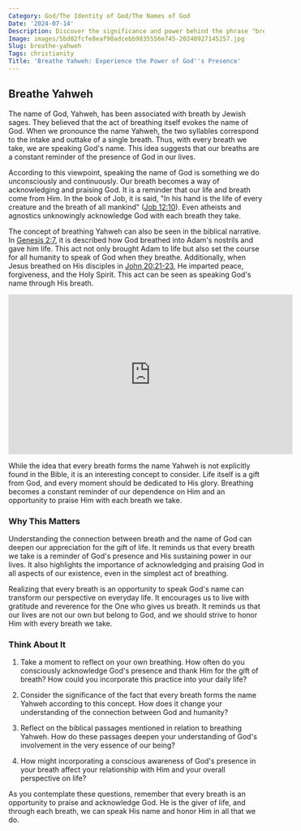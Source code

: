 ```yaml
---
Category: God/The Identity of God/The Names of God
Date: '2024-07-14'
Description: Discover the significance and power behind the phrase "breathe Yahweh" and explore its spiritual implications in this enlightening article.
Image: images/5bd02fcfe8eaf90adcebb9835556e745-20240927145257.jpg
Slug: breathe-yahweh
Tags: christianity
Title: 'Breathe Yahweh: Experience the Power of God''s Presence'
---
```


## Breathe Yahweh

The name of God, Yahweh, has been associated with breath by Jewish sages. They believed that the act of breathing itself evokes the name of God. When we pronounce the name Yahweh, the two syllables correspond to the intake and outtake of a single breath. Thus, with every breath we take, we are speaking God's name. This idea suggests that our breaths are a constant reminder of the presence of God in our lives.

According to this viewpoint, speaking the name of God is something we do unconsciously and continuously. Our breath becomes a way of acknowledging and praising God. It is a reminder that our life and breath come from Him. In the book of Job, it is said, "In his hand is the life of every creature and the breath of all mankind" ([Job 12:10](https://www.bibleref.com/Job/12/Job-12-10.html)). Even atheists and agnostics unknowingly acknowledge God with each breath they take.

The concept of breathing Yahweh can also be seen in the biblical narrative. In [Genesis 2:7](https://www.bibleref.com/Genesis/2/Genesis-2-7.html), it is described how God breathed into Adam's nostrils and gave him life. This act not only brought Adam to life but also set the course for all humanity to speak of God when they breathe. Additionally, when Jesus breathed on His disciples in [John 20:21-23](https://www.bibleref.com/John/20/John-20-21.html), He imparted peace, forgiveness, and the Holy Spirit. This act can be seen as speaking God's name through His breath.


<iframe width="560" height="315" src="https://www.youtube.com/embed/OvHtFPZLQj0" frameborder="0" allow="autoplay; encrypted-media" allowfullscreen></iframe>


While the idea that every breath forms the name Yahweh is not explicitly found in the Bible, it is an interesting concept to consider. Life itself is a gift from God, and every moment should be dedicated to His glory. Breathing becomes a constant reminder of our dependence on Him and an opportunity to praise Him with each breath we take.

### Why This Matters

Understanding the connection between breath and the name of God can deepen our appreciation for the gift of life. It reminds us that every breath we take is a reminder of God's presence and His sustaining power in our lives. It also highlights the importance of acknowledging and praising God in all aspects of our existence, even in the simplest act of breathing.

Realizing that every breath is an opportunity to speak God's name can transform our perspective on everyday life. It encourages us to live with gratitude and reverence for the One who gives us breath. It reminds us that our lives are not our own but belong to God, and we should strive to honor Him with every breath we take.

### Think About It

1. Take a moment to reflect on your own breathing. How often do you consciously acknowledge God's presence and thank Him for the gift of breath? How could you incorporate this practice into your daily life?

2. Consider the significance of the fact that every breath forms the name Yahweh according to this concept. How does it change your understanding of the connection between God and humanity?

3. Reflect on the biblical passages mentioned in relation to breathing Yahweh. How do these passages deepen your understanding of God's involvement in the very essence of our being?

4. How might incorporating a conscious awareness of God's presence in your breath affect your relationship with Him and your overall perspective on life?

As you contemplate these questions, remember that every breath is an opportunity to praise and acknowledge God. He is the giver of life, and through each breath, we can speak His name and honor Him in all that we do.